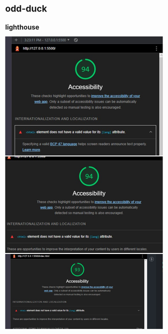 # odd-duck

## lighthouse

![accessibility](lighthouse1.png)
![accessibility](lighthouse2.png)
![accessibility](lighthouse3.png)
